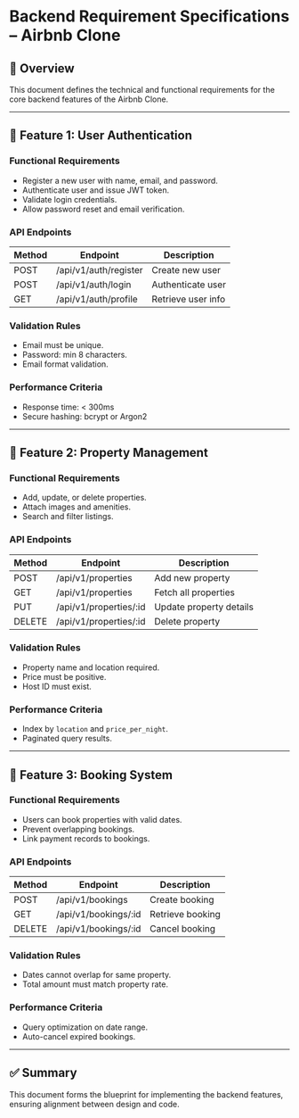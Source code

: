 # Backend Requirement Specifications – Airbnb Clone

## 📘 Overview
This document defines the technical and functional requirements for the core backend features of the Airbnb Clone.

---

## 🧩 Feature 1: User Authentication

### Functional Requirements
- Register a new user with name, email, and password.
- Authenticate user and issue JWT token.
- Validate login credentials.
- Allow password reset and email verification.

### API Endpoints
| Method | Endpoint | Description |
|--------|-----------|-------------|
| POST | /api/v1/auth/register | Create new user |
| POST | /api/v1/auth/login | Authenticate user |
| GET | /api/v1/auth/profile | Retrieve user info |

### Validation Rules
- Email must be unique.
- Password: min 8 characters.
- Email format validation.

### Performance Criteria
- Response time: < 300ms
- Secure hashing: bcrypt or Argon2

---

## 🧩 Feature 2: Property Management

### Functional Requirements
- Add, update, or delete properties.
- Attach images and amenities.
- Search and filter listings.

### API Endpoints
| Method | Endpoint | Description |
|--------|-----------|-------------|
| POST | /api/v1/properties | Add new property |
| GET | /api/v1/properties | Fetch all properties |
| PUT | /api/v1/properties/:id | Update property details |
| DELETE | /api/v1/properties/:id | Delete property |

### Validation Rules
- Property name and location required.
- Price must be positive.
- Host ID must exist.

### Performance Criteria
- Index by `location` and `price_per_night`.
- Paginated query results.

---

## 🧩 Feature 3: Booking System

### Functional Requirements
- Users can book properties with valid dates.
- Prevent overlapping bookings.
- Link payment records to bookings.

### API Endpoints
| Method | Endpoint | Description |
|--------|-----------|-------------|
| POST | /api/v1/bookings | Create booking |
| GET | /api/v1/bookings/:id | Retrieve booking |
| DELETE | /api/v1/bookings/:id | Cancel booking |

### Validation Rules
- Dates cannot overlap for same property.
- Total amount must match property rate.

### Performance Criteria
- Query optimization on date range.
- Auto-cancel expired bookings.

---

## ✅ Summary
This document forms the blueprint for implementing the backend features, ensuring alignment between design and code.

